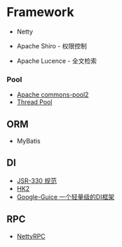 # Framework

* Netty

* Apache Shiro - 权限控制
* Apache Lucence - 全文检索

### Pool
* [Apache commons-pool2](pool/commons-pools.md)
* [Thread Pool](pool/thread-pool/README.md)

## ORM
* MyBatis

## DI
* [JSR-330 规范](DI/JSR-330.md)
* [HK2](DI/HK2/README.md)
* [Google-Guice 一个轻量级的DI框架](DI/google-guice/README.md)

## RPC
* [NettyRPC](https://github.com/tang-jie/NettyRPC)


